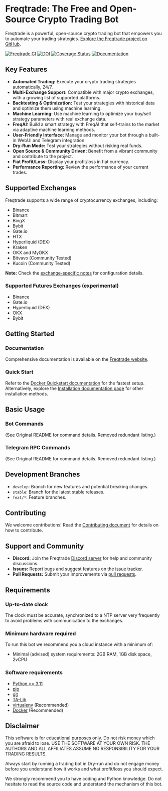 # Freqtrade: The Free and Open-Source Crypto Trading Bot

Freqtrade is a powerful, open-source crypto trading bot that empowers you to automate your trading strategies.  [Explore the Freqtrade project on GitHub](https://github.com/freqtrade/freqtrade).

[![Freqtrade CI](https://github.com/freqtrade/freqtrade/actions/workflows/ci.yml/badge.svg?branch=develop)](https://github.com/freqtrade/freqtrade/actions/)
[![DOI](https://joss.theoj.org/papers/10.21105/joss.04864/status.svg)](https://doi.org/10.21105/joss.04864)
[![Coverage Status](https://coveralls.io/repos/github/freqtrade/freqtrade/badge.svg?branch=develop&service=github)](https://coveralls.io/github/freqtrade/freqtrade?branch=develop)
[![Documentation](https://readthedocs.org/projects/freqtrade/badge/)](https://www.freqtrade.io)

## Key Features

*   **Automated Trading:** Execute your crypto trading strategies automatically, 24/7.
*   **Multi-Exchange Support:** Compatible with major crypto exchanges, with a growing list of supported platforms.
*   **Backtesting & Optimization:** Test your strategies with historical data and optimize them using machine learning.
*   **Machine Learning:**  Use machine learning to optimize your buy/sell strategy parameters with real exchange data.
*   **FreqAI:** Build a smart strategy with FreqAI that self-trains to the market via adaptive machine learning methods.
*   **User-Friendly Interface:** Manage and monitor your bot through a built-in WebUI and Telegram integration.
*   **Dry-Run Mode:** Test your strategies without risking real funds.
*   **Open Source & Community Driven:** Benefit from a vibrant community and contribute to the project.
*   **Fiat Profit/Loss:** Display your profit/loss in fiat currency.
*   **Performance Reporting:** Review the performance of your current trades.

## Supported Exchanges

Freqtrade supports a wide range of cryptocurrency exchanges, including:

*   Binance
*   Bitmart
*   BingX
*   Bybit
*   Gate.io
*   HTX
*   Hyperliquid (DEX)
*   Kraken
*   OKX and MyOKX
*   Bitvavo (Community Tested)
*   Kucoin (Community Tested)

**Note:** Check the [exchange-specific notes](docs/exchanges.md) for configuration details.

### Supported Futures Exchanges (experimental)

*   Binance
*   Gate.io
*   Hyperliquid (DEX)
*   OKX
*   Bybit

## Getting Started

### Documentation

Comprehensive documentation is available on the [Freqtrade website](https://www.freqtrade.io).

### Quick Start

Refer to the [Docker Quickstart documentation](https://www.freqtrade.io/en/stable/docker_quickstart/) for the fastest setup.  Alternatively, explore the [Installation documentation page](https://www.freqtrade.io/en/stable/installation/) for other installation methods.

## Basic Usage

### Bot Commands

(See Original README for command details. Removed redundant listing.)

### Telegram RPC Commands

(See Original README for command details. Removed redundant listing.)

## Development Branches

*   `develop`:  Branch for new features and potential breaking changes.
*   `stable`:  Branch for the latest stable releases.
*   `feat/*`: Feature branches.

## Contributing

We welcome contributions!  Read the [Contributing document](https://github.com/freqtrade/freqtrade/blob/develop/CONTRIBUTING.md) for details on how to contribute.

## Support and Community

*   **Discord:** Join the Freqtrade [Discord server](https://discord.gg/p7nuUNVfP7) for help and community discussions.
*   **Issues:** Report bugs and suggest features on the [issue tracker](https://github.com/freqtrade/freqtrade/issues).
*   **Pull Requests:**  Submit your improvements via [pull requests](https://github.com/freqtrade/freqtrade/pulls).

## Requirements

### Up-to-date clock
The clock must be accurate, synchronized to a NTP server very frequently to avoid problems with communication to the exchanges.

### Minimum hardware required

To run this bot we recommend you a cloud instance with a minimum of:

*   Minimal (advised) system requirements: 2GB RAM, 1GB disk space, 2vCPU

### Software requirements

*   [Python >= 3.11](http://docs.python-guide.org/en/latest/starting/installation/)
*   [pip](https://pip.pypa.io/en/stable/installing/)
*   [git](https://git-scm.com/book/en/v2/Getting-Started-Installing-Git)
*   [TA-Lib](https://ta-lib.github.io/ta-lib-python/)
*   [virtualenv](https://virtualenv.pypa.io/en/stable/installation.html) (Recommended)
*   [Docker](https://www.docker.com/products/docker) (Recommended)

## Disclaimer

This software is for educational purposes only. Do not risk money which
you are afraid to lose. USE THE SOFTWARE AT YOUR OWN RISK. THE AUTHORS
AND ALL AFFILIATES ASSUME NO RESPONSIBILITY FOR YOUR TRADING RESULTS.

Always start by running a trading bot in Dry-run and do not engage money
before you understand how it works and what profit/loss you should
expect.

We strongly recommend you to have coding and Python knowledge. Do not
hesitate to read the source code and understand the mechanism of this bot.